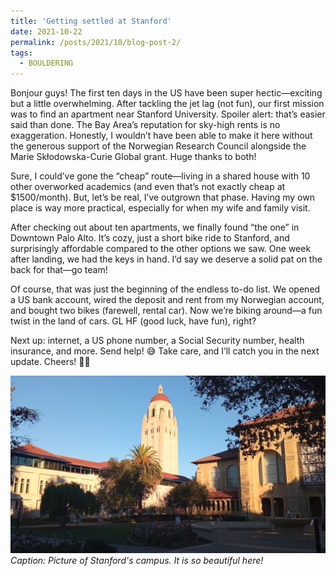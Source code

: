 ```yaml
---
title: 'Getting settled at Stanford'
date: 2021-10-22
permalink: /posts/2021/10/blog-post-2/
tags:
  - BOULDERING
---
```


Bonjour guys! The first ten days in the US have been super hectic—exciting but a little overwhelming. After tackling the jet lag (not fun), our first mission was to find an apartment near Stanford University. Spoiler alert: that’s easier said than done. The Bay Area’s reputation for sky-high rents is no exaggeration. Honestly, I wouldn’t have been able to make it here without the generous support of the Norwegian Research Council alongside the Marie Skłodowska-Curie Global grant. Huge thanks to both!

Sure, I could’ve gone the “cheap” route—living in a shared house with 10 other overworked academics (and even that’s not exactly cheap at $1500/month). But, let’s be real, I’ve outgrown that phase. Having my own place is way more practical, especially for when my wife and family visit.

After checking out about ten apartments, we finally found “the one” in Downtown Palo Alto. It’s cozy, just a short bike ride to Stanford, and surprisingly affordable compared to the other options we saw. One week after landing, we had the keys in hand. I’d say we deserve a solid pat on the back for that—go team!

Of course, that was just the beginning of the endless to-do list. We opened a US bank account, wired the deposit and rent from my Norwegian account, and bought two bikes (farewell, rental car). Now we’re biking around—a fun twist in the land of cars. GL HF (good luck, have fun), right?

Next up: internet, a US phone number, a Social Security number, health insurance, and more. Send help! 😅 Take care, and I’ll catch you in the next update. Cheers! 🚴‍♂️ 

![Stanford campus](/images/blog-entry-2-picture1.jpg)
*Caption: Picture of Stanford's campus. It is so beautiful here!*




